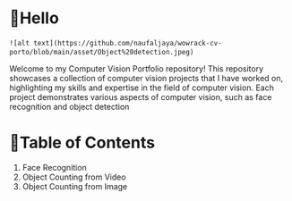 # 👋Hello
	![alt text](https://github.com/naufaljaya/wowrack-cv-porto/blob/main/asset/Object%20detection.jpeg)
Welcome to my Computer Vision Portfolio repository! This repository showcases a collection of computer vision projects that I have worked on, highlighting my skills and expertise in the field of computer vision. Each project demonstrates various aspects of computer vision, such as face recognition and object detection

# 📖Table of Contents

1.  Face Recognition
2.  Object Counting from Video
3.  Object Counting from Image
